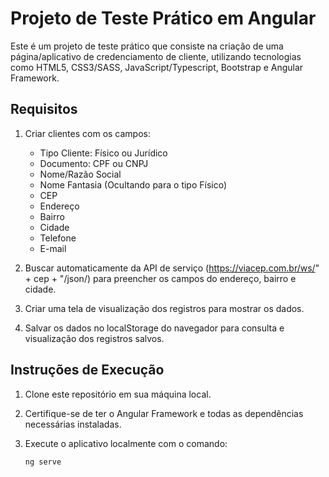 # Projeto de Teste Prático em Angular

Este é um projeto de teste prático que consiste na criação de uma página/aplicativo de credenciamento de cliente, utilizando tecnologias como HTML5, CSS3/SASS, JavaScript/Typescript, Bootstrap e Angular Framework.

## Requisitos

1. Criar clientes com os campos:

   - Tipo Cliente: Físico ou Jurídico
   - Documento: CPF ou CNPJ
   - Nome/Razão Social
   - Nome Fantasia (Ocultando para o tipo Físico)
   - CEP
   - Endereço
   - Bairro
   - Cidade
   - Telefone
   - E-mail

2. Buscar automaticamente da API de serviço (https://viacep.com.br/ws/" + cep + "/json/) para preencher os campos do endereço, bairro e cidade.

3. Criar uma tela de visualização dos registros para mostrar os dados.

4. Salvar os dados no localStorage do navegador para consulta e visualização dos registros salvos.

## Instruções de Execução

1. Clone este repositório em sua máquina local.
2. Certifique-se de ter o Angular Framework e todas as dependências necessárias instaladas.
3. Execute o aplicativo localmente com o comando:

   ```shell
   ng serve
